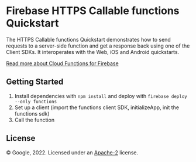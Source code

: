 # Firebase HTTPS Callable functions Quickstart

The HTTPS Callable functions Quickstart demonstrates how to send requests to a server-side function and get a response back using one of the Client SDKs. It interoperates with the Web, iOS and Android quickstarts.

[Read more about Cloud Functions for Firebase](https://firebase.google.com/docs/functions/)

## Getting Started

1. Install dependencies with `npm install` and deploy with `firebase deploy --only functions`
1. Set up a client (import the functions client SDK, initializeApp, init the functions sdk)
1. Call the function

## License

© Google, 2022. Licensed under an [Apache-2](../../../LICENSE) license.

